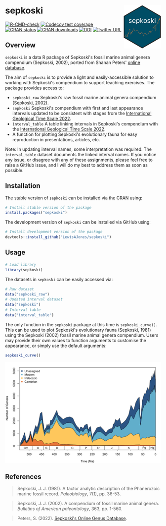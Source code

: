 # sepkoski <img src="man/figures/logo.png" align="right" width="120" />

<!-- badges: start -->
[![R-CMD-check](https://github.com/LewisAJones/sepkoski/actions/workflows/R-CMD-check.yaml/badge.svg)](https://github.com/LewisAJones/sepkoski/actions/workflows/R-CMD-check.yaml)
[![Codecov test coverage](https://codecov.io/gh/LewisAJones/sepkoski/branch/main/graph/badge.svg?token=47HS5IX7M1)](https://app.codecov.io/gh/LewisAJones/sepkoski?branch=main)
[![CRAN status](https://www.r-pkg.org/badges/version/sepkoski)](https://CRAN.R-project.org/package=sepkoski)
[![CRAN downloads](https://cranlogs.r-pkg.org/badges/grand-total/sepkoski)](https://cran.r-project.org/package=sepkoski)
[![DOI](https://zenodo.org/badge/564230284.svg)](https://zenodo.org/badge/latestdoi/564230284)
[![Twitter URL](https://img.shields.io/twitter/url/https/twitter.com/LewisAlanJones.svg?style=social&label=Follow%20%40LewisAlanJones)](https://twitter.com/LewisAlanJones)
<!-- badges: end -->

## Overview

`sepkoski` is a data R package of Sepkoski's fossil marine animal genera compendium (Sepkoski, 2002), ported from Shanan Peters' [online database](http://strata.geology.wisc.edu/jack/).

The aim of `sepkoski` is to provide a light and easily-accessible solution to working with Sepkoski's compendium to support teaching exercises. The package provides access to:

- `sepkoski_raw` Sepkoski's raw fossil marine animal genera compendium (Sepkoski, 2002).
- `sepkoski` Sepkoski's compendium with first and last appearance intervals updated to be consistent with stages from the [International Geological Time Scale 2022](https://stratigraphy.org/ICSchart/ChronostratChart2022-02.pdf).
- `interval_table` A table linking intervals in Sepkoski's compendium with the [International Geological Time Scale 2022](https://stratigraphy.org/ICSchart/ChronostratChart2022-02.pdf).
- A function for plotting Sepkoski's evolutionary fauna for easy reproduction in presentations, articles, etc.

Note: In updating interval names, some interpretation was required. The `interval_table` dataset documents the linked interval names. If you notice any issue, or disagree with any of these assignments, please feel free to raise a GitHub issue, and I will do my best to address them as soon as possible.

## Installation

The stable version of `sepkoski` can be installed via the CRAN using:

```r
# Install stable version of the package
install.packages("sepkoski")
```

The development version of `sepkoski` can be installed via GitHub using:

```r
# Install development version of the package
devtools::install_github("LewisAJones/sepkoski")
```

## Usage

```r
# Load library
library(sepkoski)
```

The datasets in `sepkoski` can be easily accessed via:

```r
# Raw dataset
data("sepkoski_raw")
# Updated interval dataset
data("sepkoski")
# Interval table
data("interval_table")
```

The only function in the `sepkoski` package at this time is `sepkoski_curve()`. This can be used to plot Sepkoski's evolutionary fauna (Sepkoski, 1981) using the Sepkoski (2002) fossil marine animal genera compendium. Users may provide their own values to function arguments to customise the appearance, or simply use the default arguments:

```r
sepkoski_curve()
```
![Plot with default arguments](man/figures/example_curve.png)

## References

> Sepkoski, J. J. (1981). A factor analytic description of the Phanerozoic marine fossil record. *Paleobiology*, 7(1), pp. 36-53.

> Sepkoski, J. J. (2002). A compendium of fossil marine animal genera. *Bulletins of American paleontology*, 363, pp. 1-560.

> Peters, S. (2022). [Sepkoski's Online Genus Database](http://strata.geology.wisc.edu/jack/). 

